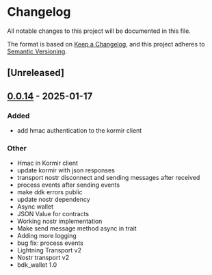 # Changelog

All notable changes to this project will be documented in this file.

The format is based on [Keep a Changelog](https://keepachangelog.com/en/1.0.0/),
and this project adheres to [Semantic Versioning](https://semver.org/spec/v2.0.0.html).

## [Unreleased]

## [0.0.14](https://github.com/bennyhodl/dlcdevkit/compare/ddk-v0.0.13...ddk-v0.0.14) - 2025-01-17

### Added

- add hmac authentication to the kormir client

### Other

- Hmac in Kormir client
- update kormir with json responses
- transport nostr disconnect and sending messages after received
- process events after sending events
- make ddk errors public
- update nostr dependency
- Async wallet
- JSON Value for contracts
- Working nostr implementation
- Make send message method async in trait
- Adding more logging
- bug fix: process events
- Lightning Transport v2
- Nostr transport v2
- bdk_wallet 1.0
